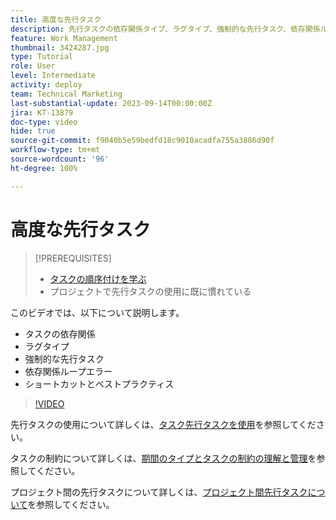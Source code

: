 ```yaml
---
title: 高度な先行タスク
description: 先行タスクの依存関係タイプ、ラグタイプ、強制的な先行タスク、依存関係ループエラー、いくつかのショートカットとベストプラクティスについて説明します。
feature: Work Management
thumbnail: 3424287.jpg
type: Tutorial
role: User
level: Intermediate
activity: deploy
team: Technical Marketing
last-substantial-update: 2023-09-14T00:00:00Z
jira: KT-13879
doc-type: video
hide: true
source-git-commit: f9040b5e59bedfd18c9010acadfa755a3886d90f
workflow-type: tm+mt
source-wordcount: '96'
ht-degree: 100%

---
```


# 高度な先行タスク


>[!PREREQUISITES]
>
>* [タスクの順序付けを学ぶ](https://experienceleague.adobe.com/docs/workfront-learn/tutorials-workfront/manage-work/tasks/learn-to-sequence-tasks.html?lang=ja)
>* プロジェクトで先行タスクの使用に既に慣れている


このビデオでは、以下について説明します。

* タスクの依存関係
* ラグタイプ
* 強制的な先行タスク
* 依存関係ループエラー
* ショートカットとベストプラクティス

>[!VIDEO](https://video.tv.adobe.com/v/3424287/?quality=12&learn=on)

先行タスクの使用について詳しくは、[タスク先行タスクを使用](https://experienceleague.adobe.com/docs/workfront/using/manage-work/tasks/use-task-predecessors/use-task-predecessors.html?lang=ja)を参照してください。

タスクの制約について詳しくは、[期間のタイプとタスクの制約の理解と管理](https://experienceleague.adobe.com/docs/workfront-learn/tutorials-workfront/manage-work/intermediate-projects/understand-and-manage-duration-types-and-task-constraints.html?lang=ja)を参照してください。

プロジェクト間の先行タスクについて詳しくは、[プロジェクト間先行タスクについて](https://experienceleague.adobe.com/docs/workfront-learn/tutorials-workfront/manage-work/intermediate-projects/understand-cross-project-predecessors.html?lang=ja)を参照してください。
